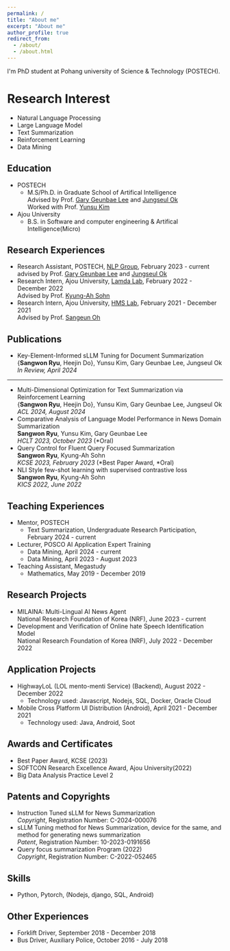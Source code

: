```yaml
---
permalink: /
title: "About me"
excerpt: "About me"
author_profile: true
redirect_from: 
  - /about/
  - /about.html
---
```


I'm PhD student at Pohang university of Science & Technology (POSTECH).

Research Interest
======
- Natural Language Processing
- Large Language Model
- Text Summarization
- Reinforcement Learning
- Data Mining

Education
-----
- POSTECH
  - M.S/Ph.D. in Graduate School of Artifical Intelligence
                  <br>Advised by Prof. <a href="https://sites.google.com/view/gary-geunbae-lee/">Gary Geunbae Lee</a> and
                  <a href="https://sites.google.com/view/jungseulok">Jungseul Ok</a>
                  <br>Worked with Prof. <a href="https://www.yunsukim.me/">Yunsu Kim</a>
- Ajou University
  - B.S. in Software and computer engineering & Artifical Intelligence(Micro)

Research Experiences
------
- Research Assistant, POSTECH, <a href="https://sites.google.com/view/nlppostech/">NLP Group</a>, February 2023 - current<br>advised by Prof. <a href="https://sites.google.com/view/gary-geunbae-lee/">Gary Geunbae Lee</a> and
                    <a href="https://sites.google.com/view/jungseulok">Jungseul Ok</a>
- Research Intern, Ajou University, <a href="https://sites.google.com/site/kasohn/group/">Lamda Lab</a>, February 2022 - December 2022<br>Advised by Prof. <a href="https://sites.google.com/site/kasohn/group/">Kyung-Ah Sohn</a>
- Research Intern, Ajou University, <a href="https://sites.google.com/view/hmsl/">HMS Lab</a>, February 2021 - December 2021<br>Advised by Prof. <a href="https://sites.google.com/view/sangeunoh/">Sangeun Oh</a>

Publications
-----

- Key-Element-Informed sLLM Tuning for Document Summarization<br>{<b>Sangwon Ryu</b>, Heejin Do}, Yunsu Kim, Gary Geunbae Lee, Jungseul Ok <br> <span style="font-style: italic;"> In Review, April 2024 </span>

---

- Multi-Dimensional Optimization for Text Summarization via Reinforcement Learning<br>{<b>Sangwon Ryu</b>, Heejin Do}, Yunsu Kim, Gary Geunbae Lee, Jungseul Ok<br> <span style="font-style: italic;">ACL 2024, August 2024 </span>
- Comparative Analysis of Language Model Performance in News Domain Summarization<br>
                  <b>Sangwon Ryu</b>, Yunsu Kim, Gary Geunbae Lee <br> <span style="font-style: italic;"> HCLT 2023, October 2023 </span>(*Oral)
- Query Control for Fluent Query Focused Summarization<br>
                  <b>Sangwon Ryu</b>, Kyung-Ah Sohn <br> <span style="font-style: italic;"> KCSE 2023, February 2023 </span>(*Best Paper Award, *Oral)
- NLI Style few-shot learning with supervised contrastive loss<br>
                  <b>Sangwon Ryu</b>, Kyung-Ah Sohn <br> <span style="font-style: italic;">
                      KICS 2022, June 2022 </span>

Teaching Experiences
------
<!-- - Teaching Assistant, POSTECH -->
- Mentor, POSTECH
  - Text Summarization, Undergraduate Research Participation, February 2024 - current
- Lecturer, POSCO AI Application Expert Training
  - Data Mining, April 2024 - current
  - Data Mining, April 2023 - August 2023
- Teaching Assistant, Megastudy
  - Mathematics, May 2019 - December 2019

Research Projects
-----
- MILAINA: Multi-Lingual AI News Agent<br>National Research Foundation of Korea (NRF), June 2023 - current
- Development and Verification of Online hate Speech Identification Model<br>National Research Foundation of Korea (NRF), July 2022 - December 2022

Application Projects
-----
- HighwayLoL (LOL mento-menti Service) (Backend), August 2022 - December 2022
  - Technology used: Javascript, Nodejs, SQL, Docker, Oracle Cloud
- Mobile Cross Platform UI Distribution (Android), April 2021 - December 2021
  - Technology used: Java, Android, Soot

Awards and Certificates
-----
- Best Paper Award, KCSE (2023)
- SOFTCON Research Excellence Award, Ajou University(2022)
- Big Data Analysis Practice Level 2

Patents and Copyrights
-----
- Instruction Tuned sLLM for News Summarization<br>*Copyright*, Registration Number: C-2024-000076
- sLLM Tuning method for News Summarization, device for the same, and method for generating news summarization<br>*Patent*, Registration Number: 10-2023-0191656
- Query focus summarization Program (2022)<br>*Copyright*, Registration Number: C-2022-052465

Skills
-----
- Python, Pytorch, (Nodejs, django, SQL, Android)

Other Experiences
-----
- Forklift Driver, September 2018 - December 2018
- Bus Driver, Auxiliary Police, October 2016 - July 2018

